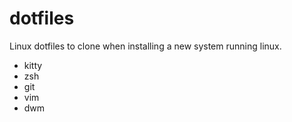 # dotfiles
Linux dotfiles to clone when installing a new system running linux.

- kitty
- zsh
- git
- vim
- dwm
